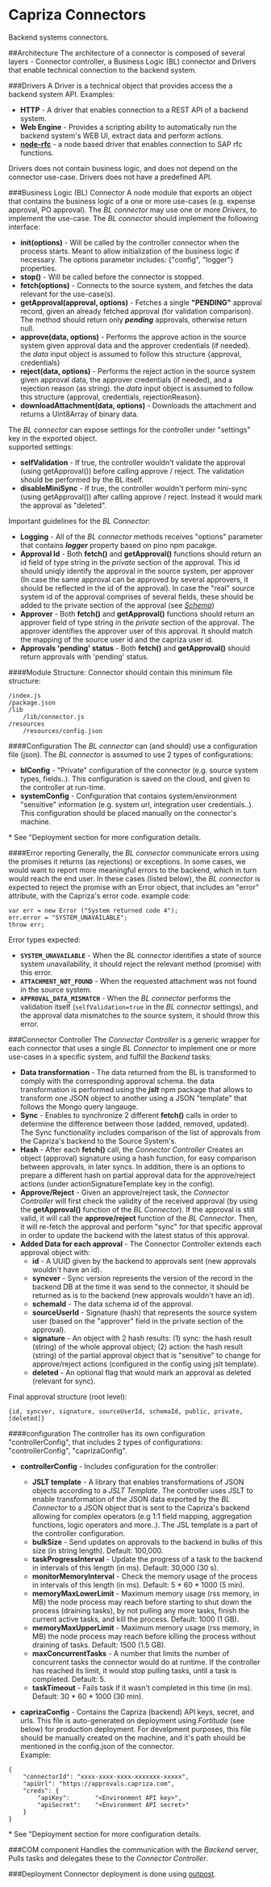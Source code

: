 # Capriza Connectors
Backend systems connectors.

##Architecture
The architecture of a connector is composed of several layers - Connector controller, a Business Logic (BL) connector and Drivers that enable technical connection to the backend system.

###Drivers
A Driver is a technical object that provides access the a backend system API.
Examples:

* **HTTP** - A driver that enables connection to a REST API of a backend system.
* **Web Engine** - Provides a scripting ability to automatically run the backend system's WEB UI, extract data and perform actions.
* [**node-rfc**](https://github.com/SAP/node-rfc) - a node based driver that enables connection to SAP rfc functions.

Drivers does not contain business logic, and does not depend on the connector use-case.
Drivers does not have a predefined API.

###Business Logic (BL) Connector
A node module that exports an object that contains the business logic of a one or more use-cases (e.g. expense approval, PO approval).
The *BL connector* may use one or more *Drivers*, to implement the use-case.
The *BL connector* should implement the following interface:

* **init(options)** - Will be called by the controller connector when the process starts. Meant to allow initialization of the business logic if necessary. The options parameter includes: {"config", "logger"} properties. 
* **stop()** - Will be called before the connector is stopped.
* **fetch(options)** - Connects to the source system, and fetches the data relevant for the use-case(s).
* **getApproval(approval, options)** - Fetches a single **"PENDING"** approval record, given an already fetched approval (for validation comparison). The method should return only ***pending*** approvals, otherwise return null.
* **approve(data, options)** - Performs the approve action in the source system given approval data and the approver credentials (if needed). the *data* input object is assumed to follow this structure {approval, credentials}
* **reject(data, options)** - Performs the reject action in the source system given approval data, the approver credentials (if needed), and a rejection reason (as string). the *data* input object is assumed to follow this structure {approval, credentials, rejectionReason}.
* **downloadAttachment(data, options)** - Downloads the attachment and returns a Uint8Array of binary data.

The *BL connector* can expose settings for the controller under "settings" key in the exported object.   
supported settings:  
* **selfValidation** - If true, the controller wouldn't validate the approval (using getApproval()) before calling approve / reject. The validation should be performed by the BL itself.  
* **disableMiniSync** - If true, the controller wouldn't perform mini-sync (using getApproval()) after calling approve / reject. Instead it would mark the approval as "deleted".

Important guidelines for the *BL Connector*:

* **Logging** - All of the *BL connector* methods receives "options" parameter that contains ***logger*** property based on pino npm pacakge. 
* **Approval Id** - Both **fetch()** and **getApproval()** functions should return an id field of type string in the *private* section of the approval. This id should uniqly identify the approval in the source system, per approver (In case the same approval can be approved by several approvers, it should be reflected in the id of the approval). In case the "real" source system id of the approval comprises of several fields, these should be added to the private section of the approval (see [*Schema*](https://caprizaportfolio.assembla.com/spaces/capriza-ng/git-7/source))
* **Approver** - Both **fetch()** and **getApproval()** functions should return an approver field of type string in the *private* section of the approval. The approver identifies the approver user of this approval. It should match the mapping of the source user id and the capriza user id.
* **Approvals 'pending' status** - Both **fetch()** and **getApproval()** should return approvals with 'pending' status.

####Module Structure:
Connector should contain this minimum file structure:

  
    /index.js  
    /package.json  
    /lib  
        /lib/connector.js  
    /resources  
        /resources/config.json 

####Configuration
The *BL connector* can (and should) use a configuration file (json). The *BL connector* is assumed to use 2 types of configurations:  
* **blConfig** - "Private" configuration of the connector (e.g. source system types, fields..). This configuration is saved on the cloud, and given to the controller at run-time.  
* **systemConfig** - Configuration that contains system/environment "sensitive" information (e.g. system url, integration user credentials..). This configuration should be placed manually on the connector's machine.  
     
\* See "Deployment section for more configuration details. 

####Error reporting
Generally, the *BL connector* communicate errors using the promises it returns (as rejections) or exceptions. In some cases, we would want to report more meaningful errors to the backend, which in turn would reach the end user. In these cases (listed below), the *BL connector* is expected to reject the promise with an Error object, that includes an "error" attribute, with the Capriza's error code. example code:

```
var err = new Error ("System returned code 4"); 
err.error = "SYSTEM_UNAVAILABLE";
throw err;
```

Error types expected:  
* **`SYSTEM_UNAVAILABLE`** - When the *BL connector* identifies a state of source system unavailability, it should reject the relevant method (promise) with this error.  
* **`ATTACHMENT_NOT_FOUND`** - When the requested attachment was not found in the source system.  
* **`APPROVAL_DATA_MISMATCH`** - When the *BL connector* performs the validation itself (`selfValidation=true` in the *BL connector* settings), and the approval data mismatches to the source system, it should throw this error.    

###Connector Controller
The *Connector Controller* is a generic wrapper for each connector that uses a single *BL Connector* to implement one or more use-cases in a specific system, and fulfill the *Backend* tasks:

* **Data transformation** - The data returned from the BL is transformed to comply with the corresponding approval schema. the data transformation is performed using the ***jslt*** npm package that allows to transform one JSON object to another using a JSON "template" that follows the Mongo query langauge. 
* **Sync** - Enables to synchronize 2 different **fetch()** calls in order to determine the difference between those (added, removed, updated). The Sync functionality includes comparison of the list of approvals from the Capriza's backend to the Source System's.
* **Hash** - After each **fetch()** call, the *Connector Controller* Creates an object (approval) signature using a hash function, for easy comparison between approvals, in later syncs. In addition, there is an options to prepare a different hash on partial approval data for the approve/reject actions (under actionSignatureTemplate key in the config).
* **Approve/Reject** - Given an approve/reject task, the *Connector Controller* will first check the validity of the received approval (by using the **getApproval()** function of the *BL Connector*). If the approval is still valid, it will call the **approve/reject** function of the *BL Connector*. Then, it will re-fetch the approval and perform "sync" for that specific approval in order to update the backend with the latest status of this approval.
* **Added Data for each approval** - The Connector Controller extends each approval object with:
    * **id** - A UUID given by the backend to approvals sent (new approvals wouldn't have an id).
    * **syncver** - Sync version represents the version of the record in the backend DB at the time it was send to the connector, it should be returned as is to the backend (new approvals wouldn't have an id).
    * **schemaId** - The data schema id of the approval.
    * **sourceUserId** - Signature (hash) that represents the source system user (based on the "approver" field in the private section of the approval).
    * **signature** - An object with 2 hash results: (1) sync: the hash result (string) of the whole approval object; (2) action: the hash result (string) of the partial approval object that is "sensitive" to change for approve/reject actions (configured in the config using jslt template).
    * **deleted** - An optional flag that would mark an approval as deleted (relevant for sync).


Final approval structure (root level):  
   
```
{id, syncver, signature, sourceUserId, schemaId, public, private, [deleted]}
```
        
####configuration
The controller has its own configuration "controllerConfig", that includes 2 types of configurations: "controllerConfig", "caprizaConfig".  
* **controllerConfig** - Includes configuration for the controller:  
    * **JSLT template** - A library that enables transformations of JSON objects according to a *JSLT Template*. The controller uses JSLT to enable transformation of the JSON data exported by the *BL Connector* to a JSON object that is sent to the Capriza's
                          backend allowing for complex operators (e.g 1:1 field mapping, aggregation functions, logic operators and more..).
                          The JSL template is a part of the controller configuration.    
    * **bulkSize** - Send updates on approvals to the backend in bulks of this size (in string length). Default: 100,000.  
    * **taskProgressInterval** - Update the progress of a task to the backend in intervals of this length (in ms). Default: 30,000 (30 s).  
    * **monitorMemoryInterval** - Check the memory usage of the process in intervals of this length (in ms). Default: 5 * 60 * 1000 (5 min).  
    * **memoryMaxLowerLimit** - Maximum memory usage (rss memory, in MB) the node process may reach before starting to shut down the process (draining tasks), by not pulling any more tasks, finish the current active tasks, and kill the process. Default: 1000 (1 GB).   
    * **memoryMaxUpperLimit** - Maximum memory usage (rss memory, in MB) the node process may reach before killing the process without draining of tasks. Default: 1500 (1.5 GB).  
    * **maxConcurrentTasks** - A number that limits the number of concurrent tasks the connector would do at runtime. If the controller has reached its limit, it would stop pulling tasks, until a task is completed. Default: 5.  
    * **taskTimeout** - Fails task if it wasn't completed in this time (in ms). Default: 30 * 60 * 1000 (30 min).  

* **caprizaConfig** - Contains the Capriza (backend) API keys, secret, and urls. This file is auto-generated on deployment using *Fortitude* (see below) for production deployment. For develpment purposes, this file should be manually created on the machine, and it's path should be mentioned in the config.json of the connector.  
Example:  
```
{
    "connectorId": "xxxx-xxxx-xxxx-xxxxxxx-xxxxx",
    "apiUrl": "https://approvals.capriza.com",
    "creds": {
        "apiKey":       "<Environment API key>",
        "apiSecret":    "<Environment API secret>"
    }
}
```
       

\* See "Deployment section for more configuration details.

###COM component
Handles the communication with the *Backend* server, Pulls tasks and delegates these to the *Connector Controller*.

###Deployment
Connector deployment is done using [outpost](https://www.npmjs.com/package/outpost). 
              